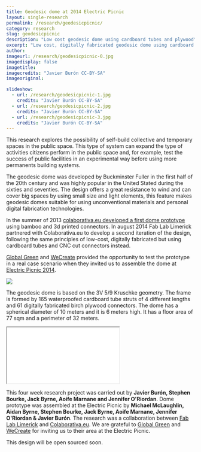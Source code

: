 ```yaml
---
title: Geodesic dome at 2014 Electric Picnic
layout: single-research
permalink: /research/geodesicpicnic/
category: research
slug: geodesicpicnic
description: "Low cost geodesic dome using cardboard tubes and plywood"
excerpt: "Low cost, digitally fabricated geodesic dome using cardboard tubes and CNC cut plywood connectors. This research is a collaboration project between Fab Lab Limerick and Colaborativa.eu"
author:
imageurl: /research/geodesicpicnic-0.jpg
imagedisplay: false
imagetitle:
imagecredits: "Javier Burón CC-BY-SA"
imageoriginal:

slideshow:
  - url: /research/geodesicpicnic-1.jpg
    credits: "Javier Burón CC-BY-SA"
  - url: /research/geodesicpicnic-2.jpg
    credits: "Javier Burón CC-BY-SA"
  - url: /research/geodesicpicnic-3.jpg
    credits: "Javier Burón CC-BY-SA"
---
```


This research explores the possibility of self-build collective and temporary spaces in the public space. This type of system can expand the type of activities citizens perform in the public space and, for example, test the success of public facilities in an experimental way before using more permanents building systems.

The geodesic dome was developed by Buckminster Fuller in the first half of the 20th century and was highly popular in the United Stated during the sixties and seventies. The design offers a great resistance to wind and can cover big spaces by using small size and light elements, this feature makes geodesic domes suitable for using unconventional materials and personal digital fabrication technologies.

In the summer of 2013 [colaborativa.eu developed a first dome prototype](http://colaborativa.eu/en/projects/geodesica-scarpia/) using bamboo and 3d printed connectors. In august 2014 Fab Lab Limerick partnered with Colaborativa.eu to develop a second iteration of the design, following the same principles of low-cost, digitally fabricated but using cardboard tubes and CNC cut connectors instead.  

[Global Green](https://www.facebook.com/GlobalGreenAtEP) and [WeCreate](http://wecreate.ie) provided the opportunity to test the prototype in a real case scenario when they invited us to assemble the dome at [ Electric Picnic 2014](http://www.electricpicnic.ie).

<img src="/img/research/geodesicpicnic-4.jpg" />

The geodesic dome is based on the 3V 5/9 Kruschke geometry. The frame is formed by 165 waterproofed cardboard tube struts of 4 different lengths and 61 digitally fabricated birch plywood connectors. The dome has a spherical diameter of 10 meters and it is 6 meters high. It has a floor area of 77 sqm and a perimeter of 32 meters.

<div class="video">
  <iframe src="//player.vimeo.com/video/105420872?title=0&amp;portrait=0"> </iframe>
</div>

This four week research project was carried out by **Javier Burón, Stephen Bourke, Jack Byrne, Aoife Marnane and Jennifer O'Riordan**. Dome prototype was assembled at the Electric Picnic by **Michael McLaughlin, Aidan Byrne, Stephen Bourke, Jack Byrne, Aoife Marnane, Jennifer O'Riordan & Javier Burón**. The research was a collaboration between [Fab Lab Limerick](http://fablab.saul.ie) and [Colaborativa.eu](http://colaborativa.eu). We are grateful to [Global Green](https://www.facebook.com/GlobalGreenAtEP) and [WeCreate](http://wecreate.ie) for inviting us to their area at the Electric Picnic.

This design will be open sourced soon.
